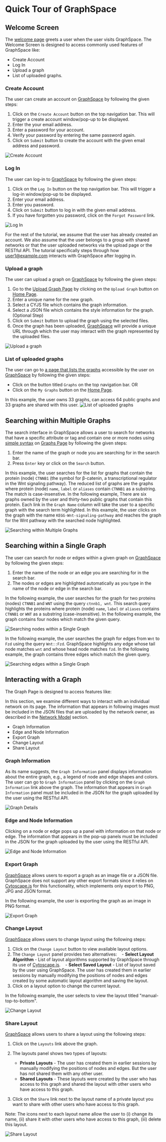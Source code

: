 # Quick Tour of GraphSpace

## Welcome Screen

The [welcome page](http://graphspace.org) greets a user when the user visits GraphSpace. The Welcome Screen is designed to access commonly used features of GraphSpace like:

- Create Account
- Log In
- Upload a graph
- List of uploaded graphs.

### Create Account

The user can create an account on [GraphSpace](http://www.graphspace.org) by following the given steps:

1. Click on the `Create Account` button on the top navigation bar. This will trigger a create account window/pop-up to be displayed.
2. Enter the your email address. 
3. Enter a password for your account.
4. Verify your password by entering the same password again.
5. Click on `Submit` button to create the account with the given email address and password.

![Create Account](_static/gifs/gs-screenshot-user5-creating-account-with-caption.gif)


### Log In

The user can log-in to [GraphSpace](http://www.graphspace.org) by following the given steps:

1. Click on the `Log In` button on the top navigation bar. This will trigger a log-in window/pop-up to be displayed.
2. Enter your email address. 
3. Enter you password.
4. Click on `Submit` button to log in with the given email address.
5. If you have forgotten you password, click on the `Forgot Password` link.

![Log In](_static/gifs/gs-screenshot-user1-logging-in-with-caption.gif)

For the rest of the tutorial, we assume that the user has already created an account. We also assume that the user belongs to a group with shared networks or that the user uploaded networks via the upload page or the RESTful API. The tutorial specifically steps through how [user1@example.com]() interacts with GraphSpace after logging in.

### Upload a graph

The user can upload a graph on [GraphSpace](http://www.graphspace.org) by following the given steps:

1. Go to the [Upload Graph Page](http://www.graphspace.org/upload) by clicking on the `Upload Graph` button on [Home Page](http://www.graphspace.org/).
2. Enter a unique name for the new graph.
3. Select a CYJS file which contains the graph information.
4. Select a JSON file which contains the style information for the graph. (Optional Step)
5. Click on `Submit` button to upload the graph using the selected files.
6. Once the graph has been uploaded, [GraphSpace](http://www.graphspace.org) will provide a unique URL through which the user may interact with the graph represented by the uploaded files.

![Upload a graph](_static/gifs/gs-screenshot-user1-upload-graph-with-caption.gif)

### List of uploaded graphs

The user can go to [a page that lists the graphs](http://www.graphspace.org/graphs/) accessible by the user on [GraphSpace](http://www.graphspace.org) by following the given steps:

- Click on the button titled `Graphs` on the top navigation bar.
     OR
- Click on the `My Graphs` button on the [Home Page](http://www.graphspace.org/).

In this example, the user owns 33 graphs, can access 64 public graphs and 33 graphs are shared with this user.
![List of uploaded graphs](_static/gifs/gs-screenshot-user1-go-graphs-list-page-with-caption.gif)

## Searching within Multiple Graphs

The search interface in GraphSpace allows a user to search for networks that have a specific attribute or tag and contain one or more nodes using [simple syntax]() on [Graphs Page](http://www.graphspace.org/graphs/) by following the given steps:

1. Enter the name of the graph or node you are searching for in the search bar.
2. Press `Enter` key or click on the `Search` button.

In this example, the user searches for the list for graphs that contain the protein (node) `CTNNB1` (the symbol for β-catenin, a transcriptional regulator in the Wnt signaling pathway). The reduced list of graphs are the graphs where protein (node) ``name``, ``label`` or ``aliases`` contain `CTNNB1` as a substring. The match is case-insenstive. In the following example, There are six graphs owned by the user and thirty-two public graphs that contain this protein. Each link in the `Graph Name` column will take the user to a specific graph with the search term highlighted. In this example, the user clicks on the graph with the name `KEGG-Wnt-signaling-pathway` and reaches the graph for the Wnt pathway with the searched node highlighted.

![Searching within Multiple Graphs](_static/gifs/gs-screenshot-user1-searching-withing-multiple-graphs-with-caption.gif)

## Searching within a Single Graph

The user can search for node or edges within a given graph on [GraphSpace](http://www.graphspace.org/) by following the given steps:

1. Enter the name of the node or an edge you are searching for in the search bar.
2. The nodes or edges are highlighted automatically as you type in the name of the node or edge in the search bar.


In the following example, the user searches for the graph for two proteins (nodes) `CTNNB1` and `WNT` using the query `ctnnb1, wnt`. This search query highlights the proteins where protein (node) ``name``, ``label`` or ``aliases`` contains `CTNNB1` or `WNT` as a substring (case-insensitive). In the following example, the graph contains four nodes which match the given query.

![Searching nodes within a Single Graph](_static/gifs/gs-screenshot-user1-searching-nodes-within-a-single-graphs-with-caption.gif)


In the following example, the user searches the graph for edges from `Wnt` to `Fzd` using the query `Wnt::Fzd`. GraphSpace
highlights any edge whose tail node matches ``wnt`` and whose head node matches ``fzd``. In the following example, the graph contains three edges which match the given query.

![Searching edges within a Single Graph](_static/gifs/gs-screenshot-user1-searching-edges-within-a-single-graphs-with-caption.gif)

## Interacting with a Graph

The Graph Page is designed to access features like:

In this section, we examine different ways to interact with an individual network on its page. The information that appears in following images must be included in the JSON files that are uploaded by the network owner, as described in the [Network Model](/GraphSpace_Network_Model.html) section.


- Graph Information
- Edge and Node Information
- Export Graph
- Change Layout
- Share Layout

### Graph Information

As its name suggests, the `Graph Information` panel displays information about the entire graph, e.g., a legend of node and edge shapes and colors. The user can go to `Graph Information` panel by clicking on the `Graph Information` link above the graph. The information that appears in `Graph Information` panel must be included in the JSON for the graph uploaded by the user using the RESTful API.

![Graph Details](_static/gifs/gs-screenshot-user1-graph-information-with-caption.gif)


### Edge and Node Information

Clicking on a node or edge pops up a panel with information on that node or edge. The information that appears in the pop-up panels must be included in the JSON for the graph uploaded by the user using the RESTful API.

![Edge and Node Information](_static/gifs/gs-screenshot-user1-node-edge-pop-up-with-caption.gif)

### Export Graph

[GraphSpace](http://www.graphspace.org) allows users to export a graph as an image file or a JSON file. GraphSpace does not support any other export formats since it relies on [Cytoscape.js](http://js.cytoscape.org) for this functionality, which implements only export to PNG, JPG and JSON format. 

In the following example, the user is exporting the graph as an image in PNG format.

![Export Graph](_static/gifs/gs-screenshot-user1-export-graph-png-with-caption.gif)

### Change Layout

[GraphSpace](http://www.graphspace.org) allows users to change layout using the following steps:

1. Click on the `Change Layout` button to view available layout options.
2. The `Change Layout` panel provides two alternatives:
    - **Select Layout Algorithm** - List of layout algorithms supported by GraphSpace through its use of [Cytoscape.js](http://js.cytoscape.org).
    - **Select Saved Layout** - List of layout saved by the user using GraphSpace. The user has created them in earlier sessions by manually modifying the positions of nodes and edges created by some automatic layout algorithm and saving the layout.
3. Click on a layout option to change the current layout.

In the following example, the user selects to view the layout titled "manual-top-to-bottom".
    
![Change Layout](_static/gifs/gs-screenshot-user1-change-layout-with-caption.gif)

### Share Layout

[GraphSpace](http://www.graphspace.org) allows users to share a layout using the following steps:

1. Click on the `Layouts` link above the graph.
2. The layouts panel shows two types of layouts:
    - **Private Layouts** - The user has created them in earlier sessions by manually modifying the positions of nodes and edges. But the user has not shared them with any other user.
    - **Shared Layouts** - These layouts were created by the user who has access to this graph and shared the layout with other users who have access to this graph.
    
3. Click on the `Share` link next to the layout name of a private layout you want to share with other users who have access to this graph.

Note: The icons next to each layout name allow the user to (i) change its name, (ii) share it with other users who have access to this graph, (iii) delete this layout.

![Share Layout](_static/gifs/gs-screenshot-user1-share-layout-with-caption.gif)
